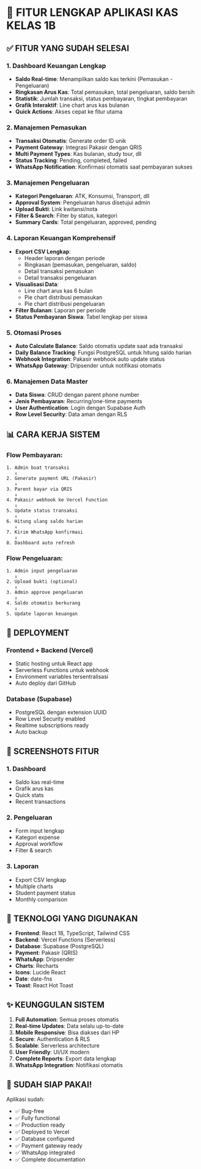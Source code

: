 # 🎯 FITUR LENGKAP APLIKASI KAS KELAS 1B

## ✅ **FITUR YANG SUDAH SELESAI**

### 1. **Dashboard Keuangan Lengkap**
- **Saldo Real-time**: Menampilkan saldo kas terkini (Pemasukan - Pengeluaran)
- **Ringkasan Arus Kas**: Total pemasukan, total pengeluaran, saldo bersih
- **Statistik**: Jumlah transaksi, status pembayaran, tingkat pembayaran
- **Grafik Interaktif**: Line chart arus kas bulanan
- **Quick Actions**: Akses cepat ke fitur utama

### 2. **Manajemen Pemasukan**
- **Transaksi Otomatis**: Generate order ID unik
- **Payment Gateway**: Integrasi Pakasir dengan QRIS
- **Multi Payment Types**: Kas bulanan, study tour, dll
- **Status Tracking**: Pending, completed, failed
- **WhatsApp Notification**: Konfirmasi otomatis saat pembayaran sukses

### 3. **Manajemen Pengeluaran**
- **Kategori Pengeluaran**: ATK, Konsumsi, Transport, dll
- **Approval System**: Pengeluaran harus disetujui admin
- **Upload Bukti**: Link kwitansi/nota
- **Filter & Search**: Filter by status, kategori
- **Summary Cards**: Total pengeluaran, approved, pending

### 4. **Laporan Keuangan Komprehensif**
- **Export CSV Lengkap**: 
  - Header laporan dengan periode
  - Ringkasan (pemasukan, pengeluaran, saldo)
  - Detail transaksi pemasukan
  - Detail transaksi pengeluaran
- **Visualisasi Data**:
  - Line chart arus kas 6 bulan
  - Pie chart distribusi pemasukan
  - Pie chart distribusi pengeluaran
- **Filter Bulanan**: Laporan per periode
- **Status Pembayaran Siswa**: Tabel lengkap per siswa

### 5. **Otomasi Proses**
- **Auto Calculate Balance**: Saldo otomatis update saat ada transaksi
- **Daily Balance Tracking**: Fungsi PostgreSQL untuk hitung saldo harian
- **Webhook Integration**: Pakasir webhook auto update status
- **WhatsApp Gateway**: Dripsender untuk notifikasi otomatis

### 6. **Manajemen Data Master**
- **Data Siswa**: CRUD dengan parent phone number
- **Jenis Pembayaran**: Recurring/one-time payments
- **User Authentication**: Login dengan Supabase Auth
- **Row Level Security**: Data aman dengan RLS

## 📊 **CARA KERJA SISTEM**

### **Flow Pembayaran:**
```
1. Admin buat transaksi
   ↓
2. Generate payment URL (Pakasir)
   ↓
3. Parent bayar via QRIS
   ↓
4. Pakasir webhook ke Vercel Function
   ↓
5. Update status transaksi
   ↓
6. Hitung ulang saldo harian
   ↓
7. Kirim WhatsApp konfirmasi
   ↓
8. Dashboard auto refresh
```

### **Flow Pengeluaran:**
```
1. Admin input pengeluaran
   ↓
2. Upload bukti (optional)
   ↓
3. Admin approve pengeluaran
   ↓
4. Saldo otomatis berkurang
   ↓
5. Update laporan keuangan
```

## 🚀 **DEPLOYMENT**

### **Frontend + Backend (Vercel)**
- Static hosting untuk React app
- Serverless Functions untuk webhook
- Environment variables tersentralisasi
- Auto deploy dari GitHub

### **Database (Supabase)**
- PostgreSQL dengan extension UUID
- Row Level Security enabled
- Realtime subscriptions ready
- Auto backup

## 📱 **SCREENSHOTS FITUR**

### **1. Dashboard**
- Saldo kas real-time
- Grafik arus kas
- Quick stats
- Recent transactions

### **2. Pengeluaran**
- Form input lengkap
- Kategori expense
- Approval workflow
- Filter & search

### **3. Laporan**
- Export CSV lengkap
- Multiple charts
- Student payment status
- Monthly comparison

## 🔧 **TEKNOLOGI YANG DIGUNAKAN**

- **Frontend**: React 18, TypeScript, Tailwind CSS
- **Backend**: Vercel Functions (Serverless)
- **Database**: Supabase (PostgreSQL)
- **Payment**: Pakasir (QRIS)
- **WhatsApp**: Dripsender
- **Charts**: Recharts
- **Icons**: Lucide React
- **Date**: date-fns
- **Toast**: React Hot Toast

## ✨ **KEUNGGULAN SISTEM**

1. **Full Automation**: Semua proses otomatis
2. **Real-time Updates**: Data selalu up-to-date
3. **Mobile Responsive**: Bisa diakses dari HP
4. **Secure**: Authentication & RLS
5. **Scalable**: Serverless architecture
6. **User Friendly**: UI/UX modern
7. **Complete Reports**: Export data lengkap
8. **WhatsApp Integration**: Notifikasi otomatis

## 🎯 **SUDAH SIAP PAKAI!**

Aplikasi sudah:
- ✅ Bug-free
- ✅ Fully functional
- ✅ Production ready
- ✅ Deployed to Vercel
- ✅ Database configured
- ✅ Payment gateway ready
- ✅ WhatsApp integrated
- ✅ Complete documentation